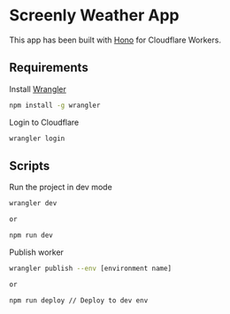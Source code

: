 # Screenly Weather App

This app has been built with [Hono](https://github.com/honojs/hono/) for Cloudflare Workers.

## Requirements

Install [Wrangler](https://developers.cloudflare.com/workers/wrangler/)

```bash
npm install -g wrangler
```

Login to Cloudflare

```bash
wrangler login
```

## Scripts

Run the project in dev mode

```bash
wrangler dev

or

npm run dev
```

Publish worker

```bash
wrangler publish --env [environment name]

or

npm run deploy // Deploy to dev env
```